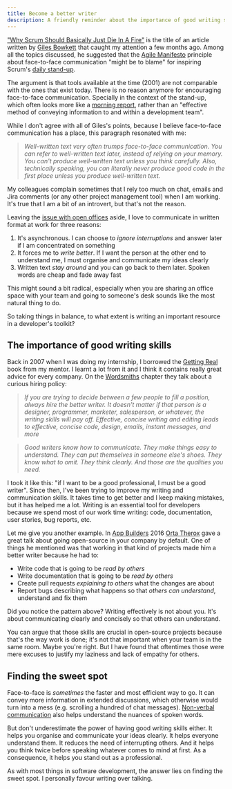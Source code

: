 ```yaml
---
title: Become a better writer
description: A friendly reminder about the importance of good writing skills
---
```

["Why Scrum Should Basically Just Die In A Fire"](https://archive.is/Rjqh0) is the title of an article written by [Giles Bowkett](https://twitter.com/gilesgoatboy) that caught my attention a few months ago. Among all the topics discussed, he suggested that the [Agile Manifesto](http://www.agilemanifesto.org/principles.html) principle about face-to-face communication "might be to blame" for inspiring Scrum's [daily stand-up](https://en.wikipedia.org/wiki/Scrum_(software_development)#Daily_scrum).

<!--more-->

The argument is that tools available at the time (2001) are not comparable with the ones that exist today. There is no reason anymore for encouraging face-to-face communication. Specially in the context of the stand-up, which often looks more like a [morning report](https://www.youtube.com/watch?v=ZwBNlrv-_rs), rather than an "effective method of conveying information to and within a development team".

While I don't agree with all of Giles's points, because I believe face-to-face communication has a place, this paragraph resonated with me:

> *Well-written text very often trumps face-to-face communication. You can refer to well-written text later, instead of relying on your memory. You can't produce well-written text unless you think carefully. Also, technically speaking, you can literally never produce good code in the first place unless you produce well-written text.*

My colleagues complain sometimes that I rely too much on chat, emails and Jira comments (or any other project management tool) when I am working. It's true that I am a bit of an introvert, but that's not the reason.

Leaving the [issue with open offices](https://twitter.com/jochenWolters/status/718175220637392897) aside, I love to communicate in written format at work for three reasons:

1. It's asynchronous. I can choose to *ignore interruptions* and answer later if I am concentrated on something
2. It forces me to *write better*. If I want the person at the other end to understand me, I must organise and communicate my ideas clearly
3. Written text *stay around* and you can go back to them later. Spoken words are cheap and fade away fast

This might sound a bit radical, especially when you are sharing an office space with your team and going to someone's desk sounds like the most natural thing to do.

So taking things in balance, to what extent is writing an important resource in a developer's toolkit?


## The importance of good writing skills
Back in 2007 when I was doing my internship, I borrowed the [Getting Real](https://gettingreal.37signals.com) book from my mentor. I learnt a lot from it and I think it contains really great advice for every company. On the [Wordsmiths](https://basecamp.com/gettingreal/08.6-wordsmiths#hire-good-writers) chapter they talk about a curious hiring policy:

> *If you are trying to decide between a few people to fill a position, always hire the better writer. It doesn’t matter if that person is a designer, programmer, marketer, salesperson, or whatever, the writing skills will pay off. Effective, concise writing and editing leads to effective, concise code, design, emails, instant messages, and more*

> *Good writers know how to communicate. They make things easy to understand. They can put themselves in someone else's shoes. They know what to omit. They think clearly. And those are the qualities you need.*

I took it like this: "if I want to be a good professional, I must be a good writer". Since then, I've been trying to improve my writing and communication skills. It takes time to get better and I keep making mistakes, but it has helped me a lot. Writing is an essential tool for developers because we spend most of our work time writing: code, documentation, user stories, bug reports, etc.

Let me give you another example. In [App Builders](https://www.appbuilders.ch) 2016 [Orta Therox](https://twitter.com/orta) gave a great talk about going open-source in your company by default. One of things he mentioned was that working in that kind of projects made him a better writer because he had to:

- Write code that is going to be _read by others_
- Write documentation that is going to be _read by others_
- Create pull requests _explaining to others_ what the changes are about
- Report bugs describing what happens so that _others can understand_, understand and fix them

Did you notice the pattern above? Writing effectively is not about you. It's about communicating clearly and concisely so that others can understand.

You can argue that those skills are crucial in open-source projects because that's the way work is done; it's not that important when your team is in the same room. Maybe you're right. But I have found that oftentimes those were mere excuses to justify my laziness and lack of empathy for others.


## Finding the sweet spot
Face-to-face is _sometimes_ the faster and most efficient way to go. It can convey more information in extended discussions, which otherwise would turn into a mess (e.g. scrolling a hundred of chat messages). [Non-verbal communication](https://en.wikipedia.org/wiki/Nonverbal_communication) also helps understand the nuances of spoken words.

But don't underestimate the power of having good writing skills either. It helps you organise and communicate your ideas clearly. It helps everyone understand them. It reduces the need of interrupting others. And it helps you think twice before speaking whatever comes to mind at first. As a consequence, it helps you stand out as a professional.

As with most things in software development, the answer lies on finding the sweet spot. I personally favour writing over talking.
